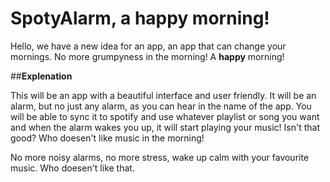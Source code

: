 SpotyAlarm, a happy morning!
============================

Hello, we have a new idea for an app, an app that can change your mornings. No more grumpyness in the morning! A **happy** morning!

##**Explenation**

This will be an app with a beautiful interface and user friendly. It will be an alarm, but no just any alarm, as you can hear in the name of the app. You will be able to sync it to spotify and use whatever playlist or song you want and when the alarm wakes you up, it will start playing your music! Isn't that good? Who doesen't like music in the morning!

No more noisy alarms, no more stress, wake up calm with your favourite music. Who doesen't like that. 